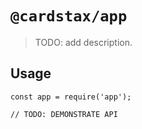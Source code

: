 # `@cardstax/app`

> TODO: add description.

## Usage

```
const app = require('app');

// TODO: DEMONSTRATE API
```
